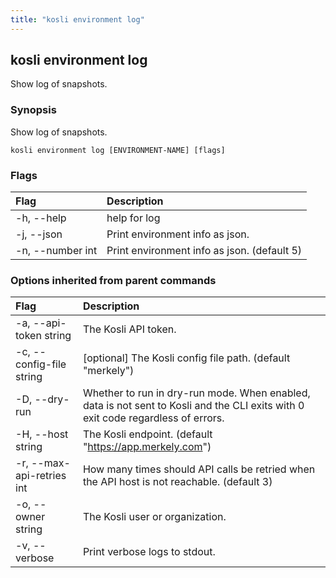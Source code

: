 ```yaml
---
title: "kosli environment log"
---
```


## kosli environment log

Show log of snapshots.

### Synopsis

Show log of snapshots.

```shell
kosli environment log [ENVIRONMENT-NAME] [flags]
```

### Flags
| Flag | Description |
| :--- | :--- |
|    -h, --help  |  help for log  |
|    -j, --json  |  Print environment info as json.  |
|    -n, --number int  |  Print environment info as json. (default 5)  |


### Options inherited from parent commands
| Flag | Description |
| :--- | :--- |
|    -a, --api-token string  |  The Kosli API token.  |
|    -c, --config-file string  |  [optional] The Kosli config file path. (default "merkely")  |
|    -D, --dry-run  |  Whether to run in dry-run mode. When enabled, data is not sent to Kosli and the CLI exits with 0 exit code regardless of errors.  |
|    -H, --host string  |  The Kosli endpoint. (default "https://app.merkely.com")  |
|    -r, --max-api-retries int  |  How many times should API calls be retried when the API host is not reachable. (default 3)  |
|    -o, --owner string  |  The Kosli user or organization.  |
|    -v, --verbose  |  Print verbose logs to stdout.  |


